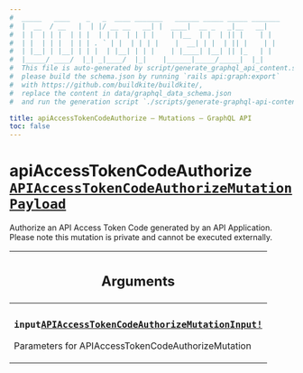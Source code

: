 ```yaml
---
#  _____   ____    _   _  ____ _______   ______ _____ _____ _______
#  |  __  / __   |  | |/ __ __   __| |  ____|  __ _   _|__   __|
#  | |  | | |  | | |  | | |  | | | |    | |__  | |  | || |    | |
#  | |  | | |  | | | . ` | |  | | | |    |  __| | |  | || |    | |
#  | |__| | |__| | | |  | |__| | | |    | |____| |__| || |_   | |
#  |_____/ ____/  |_| _|____/  |_|    |______|_____/_____|  |_|
#  This file is auto-generated by script/generate_graphql_api_content.sh,
#  please build the schema.json by running `rails api:graph:export`
#  with https://github.com/buildkite/buildkite/,
#  replace the content in data/graphql_data_schema.json
#  and run the generation script `./scripts/generate-graphql-api-content.sh`.

title: apiAccessTokenCodeAuthorize – Mutations – GraphQL API
toc: false
---
```

<!-- vale off -->
<h1 class="has-pills" data-algolia-exclude>
  apiAccessTokenCodeAuthorize
  <a href="/docs/apis/graphql/schemas/object/apiaccesstokencodeauthorizemutationpayload" class="pill pill--object pill--normal-case pill--large" title="Go to OBJECT APIAccessTokenCodeAuthorizeMutationPayload">
  <code>APIAccessTokenCodeAuthorizeMutationPayload</code>
</a>

</h1>
<!-- vale on -->


Authorize an API Access Token Code generated by an API Application. Please note this mutation is private and cannot be executed externally.

<table class="responsive-table responsive-table--single-column-rows">
  <thead>
    <th>
      <h2 data-algolia-exclude>Arguments</h2>
    </th>
  </thead>
  <tbody>
    <tr><td><h3 class="is-small has-pills"><code>input</code><a href="/docs/apis/graphql/schemas/input_object/apiaccesstokencodeauthorizemutationinput" class="pill pill--input_object pill--normal-case pill--medium" title="Go to INPUT_OBJECT APIAccessTokenCodeAuthorizeMutationInput"><code>APIAccessTokenCodeAuthorizeMutationInput!</code></a></h3><p>Parameters for APIAccessTokenCodeAuthorizeMutation</p></td></tr>
  </tbody>
</table>
